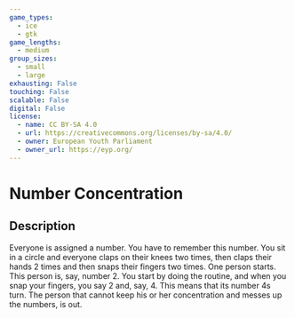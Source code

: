```yaml
---
game_types:
  - ice
  - gtk
game_lengths:
  - medium
group_sizes:
  - small
  - large
exhausting: False
touching: False
scalable: False
digital: False
license:
  - name: CC BY-SA 4.0
  - url: https://creativecommons.org/licenses/by-sa/4.0/
  - owner: European Youth Parliament
  - owner_url: https://eyp.org/
---
```

# Number Concentration

## Description
Everyone is assigned a number. You have to remember this number.
You sit in a circle and everyone claps on their knees two times, then claps their hands 2 times and then snaps their fingers two times.
One person starts. This person is, say, number 2. You start by doing the routine, and when you snap your fingers, you say 2 and, say, 4. This means that its number 4s turn. The person that cannot keep his or her concentration and messes up the numbers, is out.
